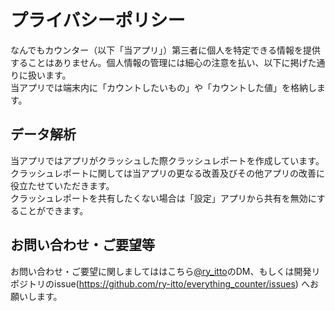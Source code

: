 # プライバシーポリシー
なんでもカウンター（以下「当アプリ」）第三者に個人を特定できる情報を提供することはありません。個人情報の管理には細心の注意を払い、以下に掲げた通りに扱います。<br>
当アプリでは端末内に「カウントしたいもの」や「カウントした値」を格納します。

## データ解析
当アプリではアプリがクラッシュした際クラッシュレポートを作成しています。クラッシュレポートに関しては当アプリの更なる改善及びその他アプリの改善に役立たせていただきます。<br>
クラッシュレポートを共有したくない場合は「設定」アプリから共有を無効にすることができます。

## お問い合わせ・ご要望等
お問い合わせ・ご要望に関しましてははこちら[@ry_itto](https://twitter.com/ry_itto)のDM、もしくは開発リポジトリのissue(https://github.com/ry-itto/everything_counter/issues) へお願いします。
